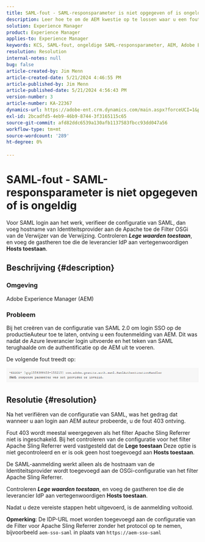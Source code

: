 ```yaml
---
title: SAML-fout - SAML-responsparameter is niet opgegeven of is ongeldig
description: Leer hoe te om de AEM kwestie op te lossen waar u een foutenmelding bij het creëren van de configuratie van SAML 2.0 ontving om login SSO op de productieAuteur toe te laten.
solution: Experience Manager
product: Experience Manager
applies-to: Experience Manager
keywords: KCS, SAML-fout, ongeldige SAML-responsparameter, AEM, Adobe Experience Manager, probleemoplossing, ontbreekt, ongeldig
resolution: Resolution
internal-notes: null
bug: false
article-created-by: Jim Menn
article-created-date: 5/21/2024 4:46:55 PM
article-published-by: Jim Menn
article-published-date: 5/21/2024 4:56:43 PM
version-number: 3
article-number: KA-22367
dynamics-url: https://adobe-ent.crm.dynamics.com/main.aspx?forceUCI=1&pagetype=entityrecord&etn=knowledgearticle&id=694a11b6-9117-ef11-9f8a-6045bd006268
exl-id: 2bcadfd5-4eb9-46b9-8744-3f3165115c65
source-git-commit: afd82ddc6539a130afb1137583fbcc93dd047a56
workflow-type: tm+mt
source-wordcount: '289'
ht-degree: 0%

---
```


# SAML-fout - SAML-responsparameter is niet opgegeven of is ongeldig


Voor SAML login aan het werk, verifieer de configuratie van SAML, dan voeg hostname van Identiteitsprovider aan de Apache toe de Filter OSGi van de Verwijzer van de Verwijzing. Controleren <b>*Lege waarden toestaan</b>*, en voeg de gastheren toe die de leverancier IdP aan vertegenwoordigen <b>Hosts toestaan</b>.

## Beschrijving {#description}


### Omgeving

Adobe Experience Manager (AEM)

### Probleem

Bij het creëren van de configuratie van SAML 2.0 om login SSO op de productieAuteur toe te laten, ontving u een foutenmelding van AEM. Dit was nadat de Azure leverancier login uitvoerde en het teken van SAML terughaalde om de authentificatie op de AEM uit te voeren.

De volgende fout treedt op:

![](assets/___6a4a11b6-9117-ef11-9f8a-6045bd006268___.png)


## Resolutie {#resolution}


Na het verifiëren van de configuratie van SAML, was het gedrag dat wanneer u aan login aan AEM auteur probeerde, u de fout 403 ontving.

Fout 403 wordt meestal weergegeven als het filter Apache Sling Referrer niet is ingeschakeld. Bij het controleren van de configuratie voor het filter Apache Sling Referrer werd vastgesteld dat de <b>Lege toestaan</b> Deze optie is niet gecontroleerd en er is ook geen host toegevoegd aan <b>Hosts toestaan</b>.

De SAML-aanmelding werkt alleen als de hostnaam van de Identiteitsprovider wordt toegevoegd aan de OSGi-configuratie van het filter Apache Sling Referrer.

Controleren <b>*Lege waarden toestaan</b>*, en voeg de gastheren toe die de leverancier IdP aan vertegenwoordigen <b>Hosts toestaan</b>.

Nadat u deze vereiste stappen hebt uitgevoerd, is de aanmelding voltooid.

<b>Opmerking</b>: De IDP-URL moet worden toegevoegd aan de configuratie van de Filter voor Apache Sling Referrer zonder het protocol op te nemen, bijvoorbeeld `aem-sso-saml` in plaats van `https://aem-sso-saml`
